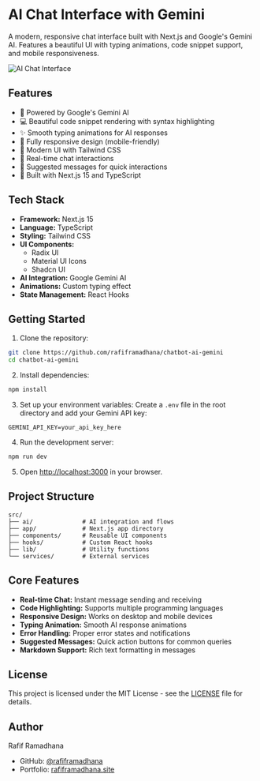 # AI Chat Interface with Gemini

A modern, responsive chat interface built with Next.js and Google's Gemini AI. Features a beautiful UI with typing animations, code snippet support, and mobile responsiveness.

![AI Chat Interface](https://i.imgur.com/F5UdNzE.png)

## Features

- 🤖 Powered by Google's Gemini AI
- 💻 Beautiful code snippet rendering with syntax highlighting
- ✨ Smooth typing animations for AI responses
- 📱 Fully responsive design (mobile-friendly)
- 🎨 Modern UI with Tailwind CSS
- 🔄 Real-time chat interactions
- 💬 Suggested messages for quick interactions
- 🚀 Built with Next.js 15 and TypeScript

## Tech Stack

- **Framework:** Next.js 15
- **Language:** TypeScript
- **Styling:** Tailwind CSS
- **UI Components:** 
  - Radix UI
  - Material UI Icons
  - Shadcn UI
- **AI Integration:** Google Gemini AI
- **Animations:** Custom typing effect
- **State Management:** React Hooks

## Getting Started

1. Clone the repository:
```bash
git clone https://github.com/rafiframadhana/chatbot-ai-gemini
cd chatbot-ai-gemini
```

2. Install dependencies:
```bash
npm install
```

3. Set up your environment variables:
Create a `.env` file in the root directory and add your Gemini API key:
```env
GEMINI_API_KEY=your_api_key_here
```

4. Run the development server:
```bash
npm run dev
```

5. Open [http://localhost:3000](http://localhost:3000) in your browser.

## Project Structure

```
src/
├── ai/              # AI integration and flows
├── app/             # Next.js app directory
├── components/      # Reusable UI components
├── hooks/           # Custom React hooks
├── lib/             # Utility functions
└── services/        # External services
```

## Core Features

- **Real-time Chat:** Instant message sending and receiving
- **Code Highlighting:** Supports multiple programming languages
- **Responsive Design:** Works on desktop and mobile devices
- **Typing Animation:** Smooth AI response animations
- **Error Handling:** Proper error states and notifications
- **Suggested Messages:** Quick action buttons for common queries
- **Markdown Support:** Rich text formatting in messages

## License

This project is licensed under the MIT License - see the [LICENSE](LICENSE) file for details.

## Author

Rafif Ramadhana
- GitHub: [@rafiframadhana](https://github.com/rafiframadhana)
- Portfolio: [rafiframadhana.site](https://rafiframadhana.site)
